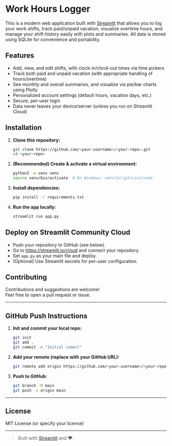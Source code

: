 # Work Hours Logger

This is a modern web application built with [Streamlit](https://streamlit.io) that allows you to log your work shifts, track paid/unpaid vacation, visualize overtime hours, and manage your shift history easily with plots and summaries. All data is stored using SQLite for convenience and portability.

## Features

- Add, view, and edit shifts, with clock-in/clock-out times via time pickers
- Track both paid and unpaid vacation (with appropriate handling of hours/overtime)
- See monthly and overall summaries, and visualize via pie/bar charts using Plotly
- Personalized account settings (default hours, vacation days, etc.)
- Secure, per-user login
- Data never leaves your device/server (unless you run on Streamlit Cloud)



## Installation

1. **Clone this repository:**

    ```bash
    git clone https://github.com/<your-username>/<your-repo>.git
    cd <your-repo>
    ```

2. **(Recommended) Create & activate a virtual environment:**

    ```bash
    python3 -m venv venv
    source venv/bin/activate  # On Windows: venv\Scripts\activate
    ```

3. **Install dependencies:**

    ```bash
    pip install -r requirements.txt
    ```

4. **Run the app locally:**

    ```bash
    streamlit run app.py
    ```

## Deploy on Streamlit Community Cloud

- Push your repository to GitHub (see below).
- Go to https://streamlit.io/cloud and connect your repository.
- Set `app.py` as your main file and deploy.
- (Optional) Use Streamlit secrets for per-user configuration.

## Contributing

Contributions and suggestions are welcome!  
Feel free to open a pull request or issue.

---

## GitHub Push Instructions

1. **Init and commit your local repo:**

    ```bash
    git init
    git add .
    git commit -m "Initial commit"
    ```

2. **Add your remote (replace with your GitHub URL):**

    ```bash
    git remote add origin https://github.com/<your-username>/<your-repo>.git
    ```

3. **Push to GitHub:**

    ```bash
    git branch -M main
    git push -u origin main
    ```

---

## License

MIT License (or specify your license)

---

> Built with [Streamlit](https://streamlit.io) and ❤️.

